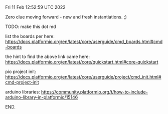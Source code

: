 Fri 11 Feb 12:52:59 UTC 2022

Zero clue moving forward - new and fresh instantiations. ;)

TODO: make this dot md

list the boards per here:
https://docs.platformio.org/en/latest/core/userguide/cmd_boards.html#cmd-boards

the hint to find the above link came here:
https://docs.platformio.org/en/latest/core/quickstart.html#core-quickstart

pio project init:
https://docs.platformio.org/en/latest/core/userguide/project/cmd_init.html#cmd-project-init

arduino libraries:
https://community.platformio.org/t/how-to-include-arduino-library-in-platformio/15146

END.

